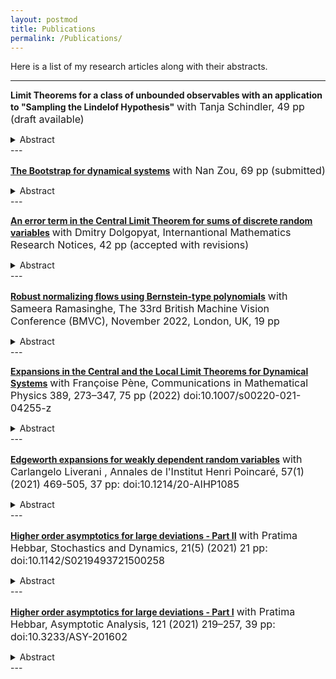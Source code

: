 ```yaml
---
layout: postmod     
title: Publications             
permalink: /Publications/          
---
```

Here is a list of my research articles along with their abstracts.<br>   

*** 
**Limit Theorems for a class of unbounded observables with an application to "Sampling the Lindelof Hypothesis"**
<font size = "3">with Tanja Schindler, 49 pp (draft available)</font>
<details>
<summary>Abstract</summary>     
  
<p align="justify"><font size = "2">We prove the Central Limit Theorem, a Mixing Local Limit Theorem and the first order Edgeworth expansion for the Birkhoff sum of a class of $L^3$ observables over Boolean-type transformations on $\mathbb{R}$ using the spectral approach based on the Keller-Liverani perturbation result. The class of observables include the real part, the imaginary part and the absolute value of Riemann zeta function. This result is in the spirit of a result by Steuding who has proven a strong law of large numbers for sampling the Lindelof Hypothesis.</font></p>              
</details>
---           

[**The Bootstrap for dynamical systems**](https://arxiv.org/abs/2108.08461)
<font size = "3">with Nan Zou, 69 pp (submitted)</font>
<details>
<summary>Abstract</summary>     
  
<p align="justify"><font size = "2">Despite their deterministic nature, dynamical systems often exhibit seemingly random behaviour. Consequently, a dynamical system is usually represented by a probabilistic model of which the unknown parameters must be estimated using statistical methods. When measuring the uncertainty of such parameter estimation, the bootstrap stands out as a simple but powerful technique. In this paper, we develop the bootstrap for dynamical systems and establish not only its consistency but also its second-order efficiency via a novel continuous Edgeworth expansion for dynamical systems. Moreover, we verify the theoretical results about the bootstrap using computer simulations.</font></p>              
</details>
---         

[**An error term in the Central Limit Theorem for sums of discrete random variables**](otherfiles/EdgeManyAtoms.pdf)
<font size = "3">with Dmitry Dolgopyat, Internantional Mathematics Research Notices, 42 pp (accepted with revisions)</font>
<details>
<summary>Abstract</summary>     
  
<p align="justify"><font size = "2">We consider sums of independent identically distributed random variables those distributions have $d+1$ atoms. Such distributions never admit an Edgeworth expansion of order $d$ but we show that for almost all parameters the Edgeworth expansion of order $d-1$ is valid and the error of the order $d-1$ Edgeworth expansion is typically of order $n^{-d/2}$.</font></p>  
</details>
---          

[**Robust normalizing flows using Bernstein-type polynomials**](https://arxiv.org/abs/2102.03509)
<font size = "3">with Sameera Ramasinghe, The 33rd British Machine Vision Conference (BMVC), November 2022, London, UK, 19 pp</font>  
<details>
<summary>Abstract</summary>      
  
<p align="justify"><font size = "2">Normalizing flows (NFs) are a class of generative models that allows exact density evaluation and sampling. We propose a framework to construct NFs based on increasing triangular maps and Bernstein-type polynomials. Compared to the existing (universal) NF frameworks, our method provides compelling advantages like theoretical upper bounds for the approximation error, robustness, higher interpretability, suitability for compactly supported densities, and the ability to employ higher degree polynomials without training instability. Moreover, we provide a constructive universality proof, which gives analytic expressions of the approximations for known transformations. We conduct a thorough theoretical analysis and empirically demonstrate the efficacy of the proposed technique using experiments on both real-world and synthetic datasets.</font></p> 
</details>
---     

[**Expansions in the Central and the Local Limit Theorems for Dynamical Systems**](https://arxiv.org/pdf/2008.08726.pdf)
<font size = "3">with Fran&ccedil;oise P&egrave;ne, Communications in Mathematical Physics 389, 273–347, 75 pp (2022) doi:10.1007/s00220-021-04255-z </font>   
<details>
<summary>Abstract</summary>      
  
<p align="justify"><font size = "2">We study higher order expansions both in the Berry-Ess&een estimate (Edgeworth expansions) and in the local limit theorems for Birkhoff sums of chaotic probability preserving dynamical systems. We establish general results under technical assumptions, discuss the verification of these assumptions and illustrate our results by different examples (subshifts of finite type, Young towers, Sinai billiards, random matrix products), including situations of unbounded observables with integrability order arbitrarily close to the optimal moment condition required in the i.i.d. setting.</font></p>
</details>
---   

[**Edgeworth expansions for weakly dependent random variables**](https://arxiv.org/abs/1803.07667)
<font size = "3">with Carlangelo Liverani , Annales de l'Institut Henri Poincar&eacute;, 57(1) (2021) 469-505, 37 pp: doi:10.1214/20-AIHP1085 </font> 
<details>
<summary>Abstract</summary>     
  
<p align="justify"><font size = "2">We discuss sufficient conditions that guarantee the existence of asymptotic expansions for the CLT for weakly dependent random variables including observations arising from sufficiently chaotic dynamical systems like piece-wise expanding maps and strongly ergodic Markov chains. We primarily use spectral techniques to obtain the results.</font></p>                                                
</details>
---

[**Higher order asymptotics for large deviations - Part II**](https://arxiv.org/abs/1907.11655)
<font size = "3">with Pratima Hebbar, Stochastics and Dynamics, 21(5) (2021) 21 pp: doi:10.1142/S0219493721500258 </font>  
<details>
<summary>Abstract</summary>       
  
<p align="justify"><font size = "2">We obtain asymptotic expansions for the large deviation principle (LDP) for continuous time stochastic processes with weakly dependent increments. As a key example, we show that additive functionals of solutions of stochastic differential equations (SDEs) satisfying H&ouml;rmander condition on a <i>d</i>-dimensional compact manifold admit these asymptotic expansions of all orders.</font></p>                                          
</details>
---

[**Higher order asymptotics for large deviations - Part I**](https://arxiv.org/abs/1811.06793)
<font size = "3">with Pratima Hebbar, Asymptotic Analysis, 121 (2021) 219–257, 39 pp: doi:10.3233/ASY-201602 </font> 
<details>
<summary>Abstract</summary>
  
<p align="justify"><font size = "2">For sequences of non-lattice weakly dependent random variables, we obtain asymptotic expansions for Large Deviation Principles. These expansions, commonly referred to as strong large deviation results, are in the spirit of Edgeworth Expansions for the Central Limit Theorem. We apply our results to show that Diophantine iid sequences, finite state Markov chains, strongly ergodic Markov chains and Birkhoff sums of smooth expanding maps & subshifts of finite type satisfy these strong large deviation results.</font></p>                                        
</details>
---
